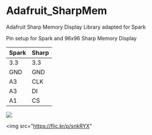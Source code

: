Adafruit_SharpMem
=================

Adafruit Sharp Memory Display Library adapted for Spark

Pin setup for Spark and 96x96 Sharp Memory Display


Spark         | Sharp
------------- | -------------
3.3           | 3.3
GND           | GND
A3            | CLK
A3            | DI
A1            | CS

![](https://flic.kr/p/snkRYX)

<img src="https://flic.kr/p/snkRYX"
